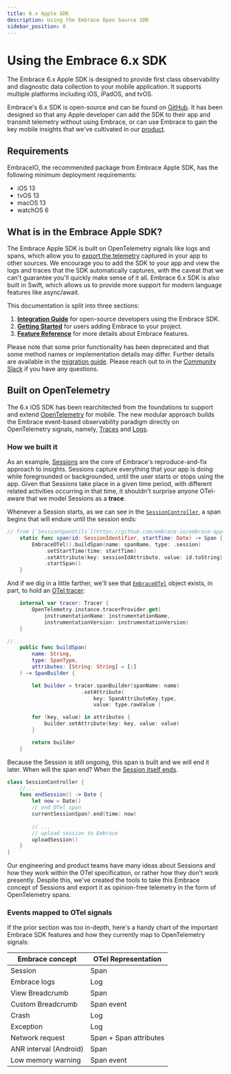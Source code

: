 ```yaml
---
title: 6.x Apple SDK
description: Using the Embrace Open Source SDK
sidebar_position: 0
---
```


# Using the Embrace 6.x SDK

The Embrace 6.x Apple SDK is designed to provide first class observability and diagnostic data collection to your mobile application. It supports multiple platforms including iOS, iPadOS, and tvOS.

Embrace's 6.x SDK is open-source and can be found on [GitHub](https://github.com/embrace-io/embrace-apple-sdk/). It has been designed so that any Apple developer can add the SDK to their app and transmit telemetry without using Embrace, or can use Embrace to gain the key mobile insights that we've cultivated in our [product](/docs/product/index.md).

## Requirements

EmbraceIO, the recommended package from Embrace Apple SDK, has the following minimum deployment requirements:

- iOS 13
- tvOS 13
- macOS 13
- watchOS 6

## What is in the Embrace Apple SDK?

The Embrace Apple SDK is built on OpenTelemetry signals like logs and spans, which allow you to [export the telemetry](/docs/ios/open-source/features/otel-exporter.md) captured in your app to other sources. We encourage you to add the SDK to your app and view the logs and traces that the SDK automatically captures, with the caveat that we can't guarantee you'll quickly make sense of it all. Embrace 6.x SDK is also built in Swift, which allows us to provide more support for modern language features like async/await.

This documentation is split into three sections:

1. [**Integration Guide**](./integration/) for open-source developers using the Embrace SDK.
2. [**Getting Started**](./getting-started/) for users adding Embrace to your project.
3. [**Feature Reference**](./features/) for more details about Embrace features.

Please note that some prior functionality has been deprecated and that some method names or implementation details may differ. Further details are available in the [migration guide](/docs/ios/open-source/upgrade-guide.md). Please reach out to in the [Community Slack](https://community.embrace.io) if you have any questions. 

## Built on OpenTelemetry

The 6.x iOS SDK has been rearchitected from the foundations to support and extend [OpenTelemetry](https://opentelemetry.io) for mobile. The new modular approach builds the Embrace event-based observability paradigm directly on OpenTelemetry signals, namely, [Traces](https://opentelemetry.io/docs/concepts/signals/traces/) and [Logs](https://opentelemetry.io/docs/concepts/signals/logs/).

### How we built it

As an example, [Sessions](https://embrace.io/product/user-session-insights/) are the core of Embrace's reproduce-and-fix approach to insights. Sessions capture everything that your app is doing while foregrounded or backgrounded, until the user starts or stops using the app. Given that Sessions take place in a given time period, with different related activities occurring in that time, it shouldn't surprise anyone OTel-aware that we model Sessions as a **trace**.

Whenever a Session starts, as we can see in the [`SessionController`](https://github.com/embrace-io/embrace-apple-sdk/blob/main/Sources/EmbraceCore/Session/SessionController.swift#L68), a span begins that will endure until the session ends: 

```swift
// from [`SessionSpanUtils`](https://github.com/embrace-io/embrace-apple-sdk/blob/main/Sources/EmbraceCore/Session/SessionSpanUtils.swift#L15)
    static func span(id: SessionIdentifier, startTime: Date) -> Span {
        EmbraceOTel().buildSpan(name: spanName, type: .session)
            .setStartTime(time: startTime)
            .setAttribute(key: sessionIdAttribute, value: id.toString)
            .startSpan()
    }
```

And if we dig in a little farther, we'll see that [`EmbraceOTel`](https://github.com/embrace-io/embrace-apple-sdk/blob/main/Sources/EmbraceOTelInternal/EmbraceOTel.swift) object exists, in part, to hold an [OTel tracer](https://github.com/open-telemetry/opentelemetry-swift/blob/main/Sources/OpenTelemetryApi/Trace/Tracer.swift):

```swift
    internal var tracer: Tracer {
        OpenTelemetry.instance.tracerProvider.get(
            instrumentationName: instrumentationName,
            instrumentationVersion: instrumentationVersion)
    }

//...
    public func buildSpan(
        name: String,
        type: SpanType,
        attributes: [String: String] = [:]
    ) -> SpanBuilder {

        let builder = tracer.spanBuilder(spanName: name)
                        .setAttribute(
                            key: SpanAttributeKey.type,
                            value: type.rawValue )

        for (key, value) in attributes {
            builder.setAttribute(key: key, value: value)
        }

        return builder
    }
```

Because the Session is still ongoing, this span is built and we will end it later. When will the span end? When the [Session itself ends](https://github.com/embrace-io/embrace-apple-sdk/blob/main/Sources/EmbraceCore/Session/SessionController.swift#L112).

```swift
class SessionController {
    //...
    func endSession() -> Date {
        let now = Date()
        // end OTel span
        currentSessionSpan?.end(time: now)
            
        // ...
        // upload session to Embrace
        uploadSession()
    }
}
```

Our engineering and product teams have many ideas about Sessions and how they work within the OTel specification, or rather how they don't work presently. Despite this, we've created the tools to take this Embrace concept of Sessions and export it as opinion-free telemetry in the form of OpenTelemetry spans.

### Events mapped to OTel signals

If the prior section was too in-depth, here's a handy chart of the important Embrace SDK features and how they currently map to OpenTelemetry signals:

| Embrace concept | OTel Representation|
| ------------ | ---------- |
| Session | Span |
| Embrace logs | Log |
| View Breadcrumb | Span |
| Custom Breadcrumb | Span event |
| Crash | Log |
| Exception | Log |
| Network request | Span + Span attributes |
| ANR interval (Android) | Span |
| Low memory warning | Span event|
